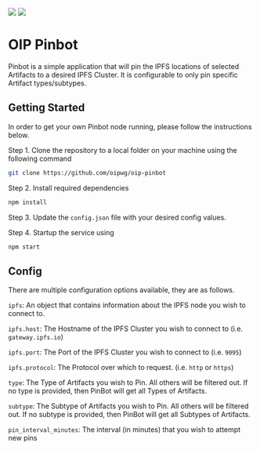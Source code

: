 [![](https://travis-ci.org/oipwg/oip-pinbot.svg?branch=master)](https://travis-ci.org/oipwg/oip-pinbot)
[![](https://img.shields.io/npm/v/oip-pinbot.svg)](https://www.npmjs.com/package/oip-pinbot)
# OIP Pinbot
Pinbot is a simple application that will pin the IPFS locations of selected Artifacts to a desired IPFS Cluster. It is configurable to only pin specific Artifact types/subtypes.

## Getting Started
In order to get your own Pinbot node running, please follow the instructions below.

Step 1. Clone the repository to a local folder on your machine using the following command
```bash
git clone https://github.com/oipwg/oip-pinbot
```

Step 2. Install required dependencies
```bash
npm install
```

Step 3. Update the `config.json` file with your desired config values.

Step 4. Startup the service using
```bash
npm start
```

## Config
There are multiple configuration options available, they are as follows.


`ipfs`: An object that contains information about the IPFS node you wish to connect to.

`ipfs.host`: The Hostname of the IPFS Cluster you wish to connect to (i.e. `gateway.ipfs.io`)

`ipfs.port`: The Port of the IPFS Cluster you wish to connect to (i.e. `9095`)

`ipfs.protocol`: The Protocol over which to request. (i.e. `http` or `https`)


`type`: The Type of Artifacts you wish to Pin. All others will be filtered out. If no type is provided, then PinBot will get all Types of Artifacts.

`subtype`: The Subtype of Artifacts you wish to Pin. All others will be filtered out. If no subtype is provided, then PinBot will get all Subtypes of Artifacts.

`pin_interval_minutes`: The interval (in minutes) that you wish to attempt new pins